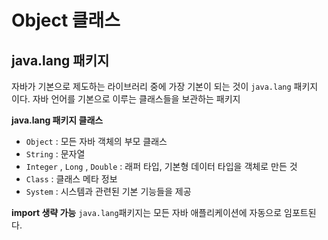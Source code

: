 # Object 클래스

## java.lang 패키지
자바가 기본으로 제도하는 라이브러리 중에 가장 기본이 되는 것이 `java.lang` 패키지 이다.
자바 언어를 기본으로 이루는 클래스들을 보관하는 패키지

**java.lang 패키지 클래스**
- `Object` : 모든 자바 객체의 부모 클래스
- `String` : 문자열
- `Integer` , `Long` , `Double` : 래퍼 타입, 기본형 데이터 타입을 객체로 만든 것
- `Class` : 클래스 메타 정보
- `System` : 시스템과 관련된 기본 기능들을 제공 

**import 생략 가능**
`java.lang`패키지는 모든 자바 애플리케이션에 자동으로 임포트된다.
